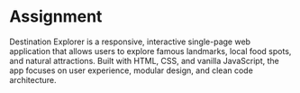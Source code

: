 # Assignment
Destination Explorer is a responsive, interactive single-page web application that allows users to explore famous landmarks, local food spots, and natural attractions. Built with HTML, CSS, and vanilla JavaScript, the app focuses on user experience, modular design, and clean code architecture. 
